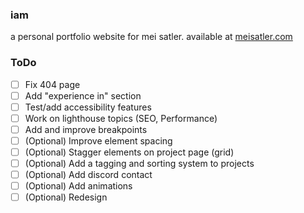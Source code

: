 ### iam
a personal portfolio website for mei satler. available at [meisatler.com](https://www.meisatler.com "Mei's Portfolio")

### ToDo
- [ ] Fix 404 page
- [ ] Add "experience in" section
- [ ] Test/add accessibility features
- [ ] Work on lighthouse topics (SEO, Performance)
- [ ] Add and improve breakpoints
- [ ] \(Optional) Improve element spacing
- [ ] \(Optional) Stagger elements on project page (grid)
- [ ] \(Optional) Add a tagging and sorting system to projects
- [ ] \(Optional) Add discord contact
- [ ] \(Optional) Add animations
- [ ] \(Optional) Redesign